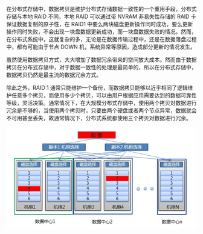 在分布式存储中，数据拷贝是维护分布式存储数据一致性的一个重用手段，分布式存储与本地 RAID 不同，本地 RAID 可以通过带 NVRAM 非易失性存储的 RAID 卡保证数据复制的原子性，在 RAID1 中要么两块磁盘更新操作同时成功，要么更新操作同时失败，不会出现一块盘数据更新成功，而一块盘数据失败的情况。然而，在分布式系统中，这就复杂的多，无论是在数据传输过程中，还是在数据落盘过程中，都有可能由于节点 DOWN 机，系统异常等原因，造成部分更新的情况发生。

虽然使用数据拷贝方式，大大增加了数据冗余带来的空间放大成本。然而由于数据拷贝在分布式存储中，对于数据一致性的处理是最简单的，所以在分布式存储中，数据拷贝仍然是最主流的数据冗余方式。

除此之外，RAID 1 通常只能维护一个备份，而数据拷贝能够以近乎相同了逻辑维护任意多个拷贝，而使用多少个拷贝，可以由用户根据应用需要达到的数据可靠性等级，灵活决策。通常情况下，在大规模分布式存储中，使用两个拷贝对数据进行冗余是不够的，当使用两个拷贝时，只要由两个硬盘或者两个节点异常，数据就会不可用甚至丢失，故通常情况下，分布式系统都使用三个拷贝对数据进行冗余。

![](/assets/replication_1.png)

